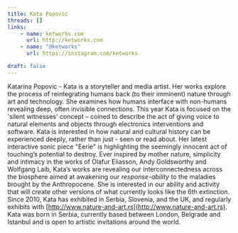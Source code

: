 ```yaml
---
title: Kata Popovic
threads: []
links: 
    - name: ketworks.com
      url: http://ketworks.com
    - name: "@ketworks" 
      url: https://instagram.com/ketworks

draft: false
---
```


Katarina Popovic - Kata is a storyteller and media artist. Her works explore the process of reintegrating humans back (to their imminent) nature through art and technology. She examines how humans interface with non-humans revealing deep, often invisible connections. This year Kata is focused on the 'silent witnesses' concept – coined to describe the act of giving voice to natural elements and objects through electronics interventions and software. Kata is interested in how natural and cultural history can be experienced deeply, rather than just - seen or read about. Her latest interactive sonic piece  "Eerie" is highlighting the seemingly innocent act of touching’s potential to destroy. Ever inspired by mother nature, simplicity and intimacy in the works of Olafur Eliasson, Andy Goldsworthy and Wolfgang Laib, Kata’s works are revealing our interconnectedness across the biosphere aimed at awakening our _response-ability_ to the maladies brought by the Anthropocene. She is interested in our ability and activity that will create other versions of what currently looks like the 6th extinction. 
Since 2010, Kata has exhibited in Serbia, Slovenia, and the UK, and regularly exhibits with [http://www.nature-and-art.rs](http://www.nature-and-art.rs). Kata was born in Serbia, currently based between London, Belgrade and Istanbul and is open to artistic invitations around the world.